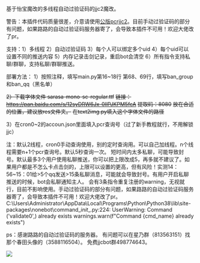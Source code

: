基于怡宝魔改的多线程自动过验证码的jjc2魔改。

警告：本插件代码质量很差，介意请使用[公版pcrjjc2](https://github.com/cc004/pcrjjc2)。目前手动过验证码的部分有问题，如果路路的自动过验证码服务器寄了，会导致本插件不可用！欢迎大佬改了pr。

支持：1）多线程 2）自动过验证码 3）每个人可以绑定多个uid
4）每个uid可以设置不同的推送内容 5）内存记录击剑记录，重启bot会清空
6）所有指令支持私聊/群聊，支持私聊/群聊推送。

部署方法：
1）按照注释，填写main.py第16~18行
第68、69行，填写ban_group和ban_qq（黑名单）

~~2）下载字体文件 sarasa-mono-sc-regular.ttf~~
~~链接：https://pan.baidu.com/s/12syDRW6Jx-0IlPJKPM5fcA~~
~~提取码：8080~~
~~放在合适的位置，建议放res文件夹。~~
~~在text2img.py填入这个字体文件的路径~~

3）在cron0~2的accoun.json里面填入pcr查询号（过了新手教程就行，不用解锁jjc）

注：默认2线程，cron0手动查询使用，别的定时查询用。可以自己加线程。n个线程需要n+1个pcr查询号。默认5秒查询一次。
短时间内太多私聊，可能导致封号。默认最多3个用户使用私聊推送，你可以把上限改成5，再多就不建议了。如果用户都是不怎么卡点击剑的，上限可以设置的更高，但有风险！实测14：56~15：01给>5个qq发送>15条私聊消息，可能就会导致封号。有用户开启私聊推送的时候，bot会私聊通知主人。
会有3条指令重复注册的warning，无视就行，目前不影响使用。手动过验证码的部分有问题，如果路路的自动过验证码服务器寄了，会导致本插件不可用！欢迎大佬改了pr。
C:\Users\Administrator\AppData\Local\Programs\Python\Python38\lib\site-packages\nonebot\command\__init__.py:224: UserWarning: Command ('validate0',) already exists
  warnings.warn(f"Command {cmd_name} already exists")

ps：感谢路路的自动过验证码的服务器。
有问题可以在星乃群（813563151）找那个春田头像的（3588116504）。
免费jjcbot群498774643。

![](C:\Users\zly\AppData\Roaming\marktext\images\2022-10-03-14-20-07-_{O6~]NXY5N7ZQ39I%RZ91I.PNG)
